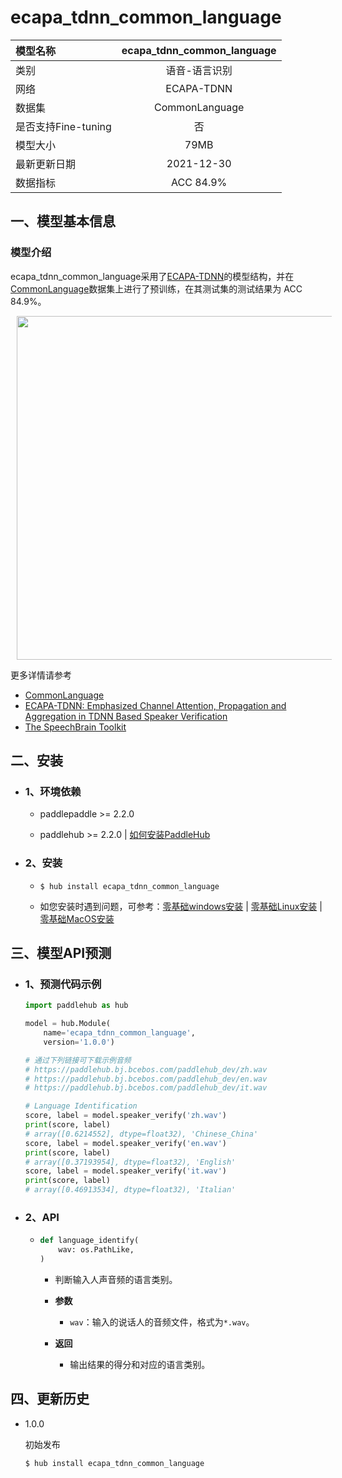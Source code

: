 # ecapa_tdnn_common_language

|模型名称|ecapa_tdnn_common_language|
| :--- | :---: |
|类别|语音-语言识别|
|网络|ECAPA-TDNN|
|数据集|CommonLanguage|
|是否支持Fine-tuning|否|
|模型大小|79MB|
|最新更新日期|2021-12-30|
|数据指标|ACC 84.9%|

## 一、模型基本信息

### 模型介绍

ecapa_tdnn_common_language采用了[ECAPA-TDNN](https://arxiv.org/abs/2005.07143)的模型结构，并在[CommonLanguage](https://zenodo.org/record/5036977/)数据集上进行了预训练，在其测试集的测试结果为 ACC 84.9%。

<p align="center">
<img src="https://d3i71xaburhd42.cloudfront.net/9609f4817a7e769f5e3e07084db35e46696e82cd/3-Figure2-1.png" hspace='10' height="550"/> <br />
</p>


更多详情请参考
- [CommonLanguage](https://zenodo.org/record/5036977#.Yc19b5Mzb0o)
- [ECAPA-TDNN: Emphasized Channel Attention, Propagation and Aggregation in TDNN Based Speaker Verification](https://arxiv.org/pdf/2005.07143.pdf)
- [The SpeechBrain Toolkit](https://github.com/speechbrain/speechbrain)


## 二、安装

- ### 1、环境依赖

  - paddlepaddle >= 2.2.0

  - paddlehub >= 2.2.0    | [如何安装PaddleHub](../../../../docs/docs_ch/get_start/installation.rst)

- ### 2、安装

  - ```shell
    $ hub install ecapa_tdnn_common_language
    ```
  - 如您安装时遇到问题，可参考：[零基础windows安装](../../../../docs/docs_ch/get_start/windows_quickstart.md)
 | [零基础Linux安装](../../../../docs/docs_ch/get_start/linux_quickstart.md) | [零基础MacOS安装](../../../../docs/docs_ch/get_start/mac_quickstart.md)


## 三、模型API预测  

- ### 1、预测代码示例

    ```python
    import paddlehub as hub

    model = hub.Module(
        name='ecapa_tdnn_common_language',
        version='1.0.0')

    # 通过下列链接可下载示例音频
    # https://paddlehub.bj.bcebos.com/paddlehub_dev/zh.wav
    # https://paddlehub.bj.bcebos.com/paddlehub_dev/en.wav
    # https://paddlehub.bj.bcebos.com/paddlehub_dev/it.wav

    # Language Identification
    score, label = model.speaker_verify('zh.wav')
    print(score, label)
    # array([0.6214552], dtype=float32), 'Chinese_China'
    score, label = model.speaker_verify('en.wav')
    print(score, label)
    # array([0.37193954], dtype=float32), 'English'
    score, label = model.speaker_verify('it.wav')
    print(score, label)
    # array([0.46913534], dtype=float32), 'Italian'
    ```

- ### 2、API
  - ```python
    def language_identify(
        wav: os.PathLike,
    )
    ```
    - 判断输入人声音频的语言类别。

    - **参数**

      - `wav`：输入的说话人的音频文件，格式为`*.wav`。

    - **返回**

      - 输出结果的得分和对应的语言类别。


## 四、更新历史

* 1.0.0

  初始发布

  ```shell
  $ hub install ecapa_tdnn_common_language
  ```
